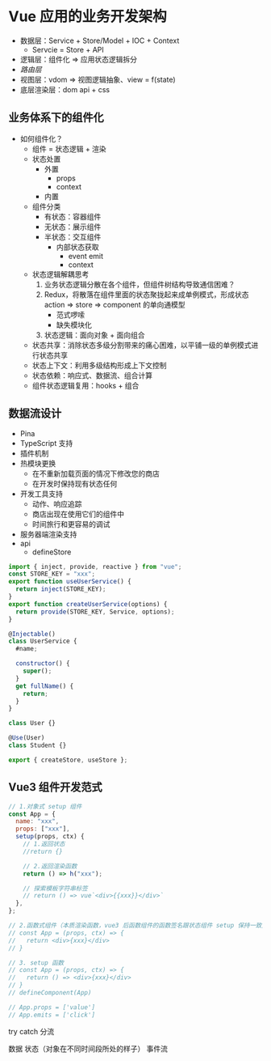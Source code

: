 # Vue 应用的业务开发架构

- 数据层：Service + Store/Model + IOC + Context
  - Servcie = Store + API
- 逻辑层：组件化 => 应用状态逻辑拆分
- _路由层_
- 视图层：vdom => 视图逻辑抽象、view = f(state)
- 底层渲染层：dom api + css

## 业务体系下的组件化

- 如何组件化？
  - 组件 = 状态逻辑 + 渲染
  - 状态处置
    - 外置
      - props
      - context
    - 内置
  - 组件分类
    - 有状态：容器组件
    - 无状态：展示组件
    - 半状态：交互组件
      - 内部状态获取
        - event emit
        - context
  - 状态逻辑解耦思考
    1. 业务状态逻辑分散在各个组件，但组件树结构导致通信困难？
    2. Redux，将散落在组件里面的状态聚拢起来成单例模式，形成状态 action => store => component 的单向通模型
       - 范式啰嗦
       - 缺失模块化
    3. 状态逻辑：面向对象 + 面向组合
  - 状态共享：消除状态多级分割带来的痛心困难，以平铺一级的单例模式进行状态共享
  - 状态上下文：利用多级结构形成上下文控制
  - 状态依赖：响应式、数据流、组合计算
  - 组件状态逻辑复用：hooks + 组合

## 数据流设计

- Pina
 - TypeScript 支持
 - 插件机制
 - 热模块更换
   - 在不重新加载页面的情况下修改您的商店
   - 在开发时保持现有状态任何
 - 开发工具支持
   - 动作、响应追踪
   - 商店出现在使用它们的组件中
   - 时间旅行和更容易的调试
 - 服务器端渲染支持
 - api
   - defineStore

```js
import { inject, provide, reactive } from "vue";
const STORE_KEY = "xxx";
export function useUserService() {
  return inject(STORE_KEY);
}
export function createUserService(options) {
  return provide(STORE_KEY, Service, options);
}

@Injectable()
class UserService {
  #name;

  constructor() {
    super();
  }
  get fullName() {
    return;
  }
}

class User {}

@Use(User)
class Student {}

export { createStore, useStore };
```

## Vue3 组件开发范式

```js
// 1.对象式 setup 组件
const App = {
  name: "xxx",
  props: ["xxx"],
  setup(props, ctx) {
    // 1.返回状态
    //return {}

    // 2.返回渲染函数
    return () => h("xxx");

    // 探索模板字符串标签
    // return () => vue`<div>{{xxx}}</div>`
  },
};

// 2.函数式组件（本质渲染函数，vue3 后函数组件的函数签名跟状态组件 setup 保持一致）
// const App = (props, ctx) => {
//   return <div>{xxx}</div>
// }

// 3. setup 函数
// const App = (props, ctx) => {
//   return () => <div>{xxx}</div>
// }
// defineComponent(App)

// App.props = ['value']
// App.emits = ['click']
```


  
try catch 分流

数据
状态（对象在不同时间段所处的样子）
事件流
